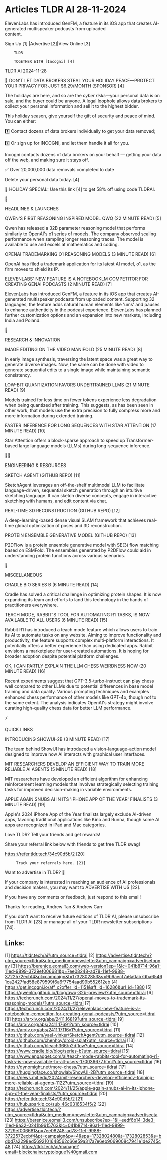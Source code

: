# Articles TLDR AI 28-11-2024

ElevenLabs has introduced GenFM, a feature in its iOS app that creates
AI-generated multispeaker podcasts from uploaded
content. ‌ ‌ ‌ ‌ ‌ ‌ ‌ ‌ ‌ ‌ ‌ ‌ ‌ ‌ ‌ ‌ ‌ ‌ ‌ ‌ ‌ ‌ ‌ ‌ ‌ ‌  ‌ ‌ ‌ ‌ ‌ ‌ ‌ ‌ ‌ ‌ ‌ ‌ ‌ ‌ ‌ ‌ ‌ ‌ ‌ ‌ ‌ ‌ ‌ ‌ ‌ ‌ 


 Sign Up [1] |Advertise [2]|View Online [3] 

		TLDR 

		TOGETHER WITH [Incogni] [4]

TLDR AI 2024-11-28

 🎄 DON'T LET DATA BROKERS STEAL YOUR HOLIDAY PEACE—PROTECT YOUR
PRIVACY FOR JUST $6.29/MONTH (SPONSOR) [4] 

 The holidays are here, and so are the _cyber risks_—your personal
data is on sale, and the buyer could be anyone. A legal loophole
allows data brokers to collect your personal information and sell it
to the highest bidder.

This holiday season, give yourself the gift of security and peace of
mind. You can either:

1️⃣ Contact dozens of data brokers individually to get your data
removed;

2️⃣ Or sign up for INCOGNI, and let them handle it all for you.

Incogni contacts dozens of data brokers on your behalf — getting
your data off the web, and making sure it stays off.

✅ Over 20,000,000 data removals completed to date

Delete your personal data today. [4]

🎁 HOLIDAY SPECIAL: Use this link [4] to get 58% off using code
TLDRAI.

🚀 

HEADLINES & LAUNCHES

 QWEN'S FIRST REASONING INSPIRED MODEL QWQ (22 MINUTE READ) [5] 

 Qwen has released a 32B parameter reasoning model that performs
similarly to OpenAI's o1 series of models. The company observed
scaling performance when sampling longer reasoning traces. The model
is available to use and excels at mathematics and coding. 

 OPENAI TRADEMARKING O1 REASONING MODELS (3 MINUTE READ) [6] 

 OpenAI has filed a trademark application for its latest AI model, o1,
as the firm moves to shield its IP. 

 ELEVENLABS' NEW FEATURE IS A NOTEBOOKLM COMPETITOR FOR CREATING GENAI
PODCASTS (2 MINUTE READ) [7] 

 ElevenLabs has introduced GenFM, a feature in its iOS app that
creates AI-generated multispeaker podcasts from uploaded content.
Supporting 32 languages, the feature adds natural human elements like
'ums' and pauses to enhance authenticity in the podcast experience.
ElevenLabs has planned further customization options and an expansion
into new markets, including India and Poland. 

🧠 

RESEARCH & INNOVATION

 IMAGE EDITING ON THE VIDEO MANIFOLD (25 MINUTE READ) [8] 

 In early image synthesis, traversing the latent space was a great way
to generate diverse images. Now, the same can be done with video to
generate sequential edits to a single image while maintaining semantic
consistency. 

 LOW-BIT QUANTIZATION FAVORS UNDERTRAINED LLMS (21 MINUTE READ) [9] 

 Models trained for less time on fewer tokens experience less
degradation when being quantized after training. This suggests, as has
been seen in other work, that models use the extra precision to fully
compress more and more information during extended training. 

 FASTER INFERENCE FOR LONG SEQUENCES WITH STAR ATTENTION (17 MINUTE
READ) [10] 

 Star Attention offers a block-sparse approach to speed up
Transformer-based large language models (LLMs) during long-sequence
inference. 

🧑‍💻 

ENGINEERING & RESOURCES

 SKETCH AGENT (GITHUB REPO) [11] 

 SketchAgent leverages an off-the-shelf multimodal LLM to facilitate
language-driven, sequential sketch generation through an intuitive
sketching language. It can sketch diverse concepts, engage in
interactive sketching with humans, and edit content via chat. 

 REAL-TIME 3D RECONSTRUCTION (GITHUB REPO) [12] 

 A deep-learning-based dense visual SLAM framework that achieves
real-time global optimization of poses and 3D reconstruction. 

 PROTEIN ENSEMBLE GENERATIVE MODEL (GITHUB REPO) [13] 

 P2DFlow is a protein ensemble generative model with SE(3) flow
matching based on ESMFold. The ensembles generated by P2DFlow could
aid in understanding protein functions across various scenarios. 

🎁 

MISCELLANEOUS

 CRADLE BIO SERIES B (6 MINUTE READ) [14] 

 Cradle has solved a critical challenge in optimizing protein shapes.
It is now expanding its team and efforts to land this technology in
the hands of practitioners everywhere. 

 TEACH MODE, RABBIT'S TOOL FOR AUTOMATING R1 TASKS, IS NOW AVAILABLE
TO ALL USERS (6 MINUTE READ) [15] 

 Rabbit R1 has introduced a teach mode feature which allows users to
train its AI to automate tasks on any website. Aiming to improve
functionality and productivity, the feature supports complex
multi-platform interactions. It potentially offers a better experience
than using dedicated apps. Rabbit envisions a marketplace for
user-created automations. It is hoping for broader adoption despite
potential platform challenges. 

 OK, I CAN PARTLY EXPLAIN THE LLM CHESS WEIRDNESS NOW (20 MINUTE READ)
[16] 

 Recent experiments suggest that GPT-3.5-turbo-instruct can play chess
well compared to other LLMs due to potential differences in base model
training and data quality. Various prompting techniques and examples
enhanced chess performance of other models like GPT-4o, though not to
the same extent. The analysis indicates OpenAI's strategy might
involve curating high-quality chess data for better LLM performance. 

⚡ 

QUICK LINKS

 INTRODUCING SHOWUI-2B (3 MINUTE READ) [17] 

 The team behind ShowUI has introduced a vision-language-action model
designed to improve how AI interacts with graphical user interfaces. 

 MIT RESEARCHERS DEVELOP AN EFFICIENT WAY TO TRAIN MORE RELIABLE AI
AGENTS (5 MINUTE READ) [18] 

 MIT researchers have developed an efficient algorithm for enhancing
reinforcement learning models that involves strategically selecting
training tasks for improved decision-making in variable environments. 

 APPLE AGAIN SNUBS AI IN ITS 'IPHONE APP OF THE YEAR' FINALISTS (3
MINUTE READ) [19] 

 Apple's 2024 iPhone App of the Year finalists largely exclude
AI-driven apps, favoring traditional applications like Kino and Runna,
though some AI apps are recognized in iPad and Mac categories. 

Love TLDR? Tell your friends and get rewards!

 Share your referral link below with friends to get free TLDR swag! 

 https://refer.tldr.tech/34c90d5b/2 [20] 

		 Track your referrals here. [21] 

Want to advertise in TLDR? 📰

 If your company is interested in reaching an audience of AI
professionals and decision makers, you may want to ADVERTISE WITH US
[22]. 

 If you have any comments or feedback, just respond to this email! 

Thanks for reading, 
Andrew Tan & Andrew Carr 

If you don't want to receive future editions of TLDR AI, please
unsubscribe from TLDR AI [23] or manage all of your TLDR newsletter
subscriptions [24]. 

 

Links:
------
[1] https://tldr.tech/ai?utm_source=tldrai
[2] https://advertise.tldr.tech/?utm_source=tldrai&utm_medium=newsletter&utm_campaign=advertisetopnav
[3] https://berenice.eomail3.com/web-version?ep=1&lc=041b8714-96a1-11ed-9899-3729ef006681&p=7ee08248-ad78-11ef-9988-3722572ecbf4&pt=campaign&t=1732802853&s=9b6aecf7a6a0ab7dba65461ca2427fad58e879599f6a6f7754aad99b552612eb
[4] https://get.incogni.io/aff_c?offer_id=1151&aff_id=16286&url_id=1880
[5] https://qwenlm.github.io/blog/qwq-32b-preview/?utm_source=tldrai
[6] https://techcrunch.com/2024/11/27/openai-moves-to-trademark-its-reasoning-models/?utm_source=tldrai
[7] https://techcrunch.com/2024/11/27/elevenlabs-new-feature-is-a-notebooklm-competitor-for-creating-genai-podcasts/?utm_source=tldrai
[8] https://arxiv.org/abs/2411.16819?utm_source=tldrai
[9] https://arxiv.org/abs/2411.17691?utm_source=tldrai
[10] https://arxiv.org/abs/2411.17116v1?utm_source=tldrai
[11] https://github.com/yael-vinker/SketchAgent?utm_source=tldrai
[12] https://github.com/chenhoy/droid-splat?utm_source=tldrai
[13] https://github.com/bleach366/p2dflow?utm_source=tldrai
[14] https://www.cradle.bio/blog/series-b?utm_source=tldrai
[15] https://www.engadget.com/ai/teach-mode-rabbits-tool-for-automating-r1-tasks-is-now-available-to-all-users-170036677.html?utm_source=tldrai
[16] https://dynomight.net/more-chess/?utm_source=tldrai
[17] https://huggingface.co/showlab/ShowUI-2B?utm_source=tldrai
[18] https://news.mit.edu/2024/mit-researchers-develop-efficiency-training-more-reliable-ai-agents-1122?utm_source=tldrai
[19] https://techcrunch.com/2024/11/25/apple-again-snubs-ai-in-its-iphone-app-of-the-year-finalists/?utm_source=tldrai
[20] https://refer.tldr.tech/34c90d5b/2
[21] https://hub.sparklp.co/sub_46c6316534f5/2
[22] https://advertise.tldr.tech/?utm_source=tldrai&utm_medium=newsletter&utm_campaign=advertisecta
[23] https://berenice.eomail3.com/unsubscribe?ep=1&l=eedf6b14-3de3-11ed-9a32-0241b9615763&lc=041b8714-96a1-11ed-9899-3729ef006681&p=7ee08248-ad78-11ef-9988-3722572ecbf4&pt=campaign&pv=4&spa=1732802480&t=1732802853&s=bdbd7a2298ed5692101648562c66e59a317a7e6eb9069008c7941e1de2745c48
[24] https://tldr.tech/ai/manage?email=blockchaincryptologue%40gmail.com